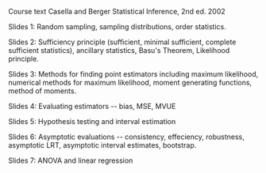 Course text Casella and Berger Statistical Inference, 2nd ed. 2002

Slides 1: Random sampling, sampling distributions, order statistics.

Slides 2: Sufficiency principle (sufficient, minimal sufficient, complete sufficient statistics), ancillary statistics, Basu's Theorem, Likelihood principle.

Slides 3: Methods for finding point estimators including maximum likelihood, numerical methods for maximum likelihood, moment generating functions, method of moments.

Slides 4: Evaluating estimators -- bias, MSE, MVUE

Slides 5: Hypothesis testing and interval estimation

Slides 6: Asymptotic evaluations -- consistency, effeciency, robustness, asymptotic LRT, asymptotic interval estimates, bootstrap.

Slides 7: ANOVA and linear regression
